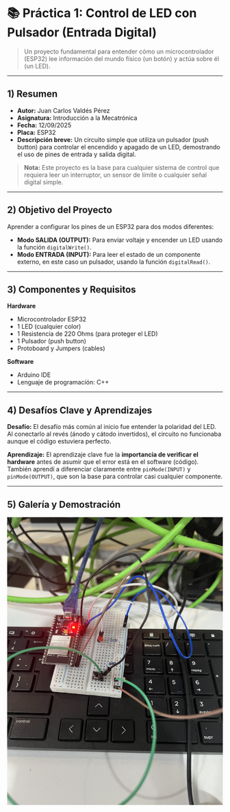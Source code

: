 # 📚 Práctica 1: Control de LED con Pulsador (Entrada Digital)

> Un proyecto fundamental para entender cómo un microcontrolador (ESP32) lee información del mundo físico (un botón) y actúa sobre él (un LED).

---

## 1) Resumen

- **Autor:** Juan Carlos Valdés Pérez
- **Asignatura:** Introducción a la Mecatrónica
- **Fecha:** 12/09/2025
- **Placa:** ESP32
- **Descripción breve:** Un circuito simple que utiliza un pulsador (push button) para controlar el encendido y apagado de un LED, demostrando el uso de pines de entrada y salida digital.

> **Nota:** Este proyecto es la base para cualquier sistema de control que requiera leer un interruptor, un sensor de límite o cualquier señal digital simple.

---

## 2) Objetivo del Proyecto

Aprender a configurar los pines de un ESP32 para dos modos diferentes:

- **Modo SALIDA (OUTPUT):** Para enviar voltaje y encender un LED usando la función `digitalWrite()`.
- **Modo ENTRADA (INPUT):** Para leer el estado de un componente externo, en este caso un pulsador, usando la función `digitalRead()`.

---

## 3) Componentes y Requisitos

**Hardware**
- Microcontrolador ESP32
- 1 LED (cualquier color)
- 1 Resistencia de 220 Ohms (para proteger el LED)
- 1 Pulsador (push button)
- Protoboard y Jumpers (cables)

**Software**
- Arduino IDE
- Lenguaje de programación: C++

---

## 4) Desafíos Clave y Aprendizajes

**Desafío:**
El desafío más común al inicio fue entender la polaridad del LED. Al conectarlo al revés (ánodo y cátodo invertidos), el circuito no funcionaba aunque el código estuviera perfecto.

**Aprendizaje:**
El aprendizaje clave fue la **importancia de verificar el hardware** antes de asumir que el error está en el software (código). También aprendí a diferenciar claramente entre `pinMode(INPUT)` y `pinMode(OUTPUT)`, que son la base para controlar casi cualquier componente.

---

## 5) Galería y Demostración

![Foto del circuito pulsador y led](docs/recursos/imgs/Pushbutton-led.jpeg)

